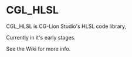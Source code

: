 # CGL_HLSL
CGL_HLSL is CG-Lion Studio's HLSL code library,

Currently in it's early stages.

See the Wiki for more info.
